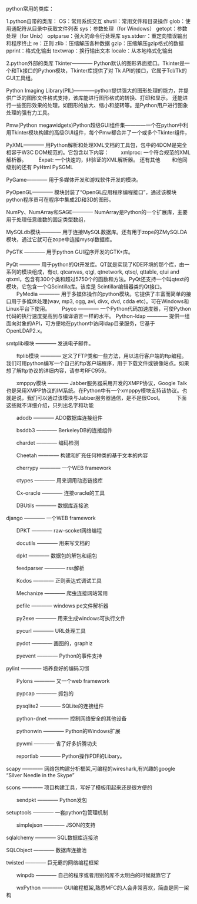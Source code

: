 python常用的类库：

1.python自带的类库：
OS：常用系统交互
shutil：常用文件和目录操作
glob：使用通配符从目录中获取文件列表
sys：参数处理（for Windows）
getopt：参数处理（for Unix）
optparse：强大的命令行处理库
sys.stderr：重定向错误输出和程序终止
re：正则
zlib：压缩解压各种数据
gzip：压缩解压gzip格式的数据
pprint：格式化输出
textwrap：换行输出文本
locale：从本地格式化输出

2.python外部的类库
Tkinter———— Python默认的图形界面接口。Tkinter是一个和Tk接口的Python模块，Tkinter库提供了对 Tk API的接口，它属于Tcl/Tk的GUI工具组。

Python Imaging Library(PIL)————python提供强大的图形处理的能力，并提供广泛的图形文件格式支持，该库能进行图形格式的转换、打印和显示。
还能进行一些图形效果的处理，如图形的放大、缩小和旋转等。是Python用户进行图象处理的强有力工具。

Pmw(Python megawidgets)Python超级GUI组件集————一个在python中利用Tkinter模块构建的高级GUI组件，每个Pmw都合并了一个或多个Tkinter组件，

PyXML———— 用Python解析和处理XML文档的工具包，包中的4DOM是完全相容于W3C DOM规范的。它包含以下内容：
　　xmlproc: 一个符合规范的XML解析器。
　　Expat: 一个快速的，非验证的XML解析器。 还有其他
　　和他同级别的还有 PyHtml PySGML
  
PyGame———— 用于多媒体开发和游戏软件开发的模块。

PyOpenGL———— 模块封装了“OpenGL应用程序编程接口”，通过该模块python程序员可在程序中集成2D和3D的图形。

NumPy、NumArray和SAGE———— NumArray是Python的一个扩展库，主要用于处理任意维数的固定类型数组，

MySQLdb模块———— 用于连接MySQL数据库。还有用于zope的ZMySQLDA模块，通过它就可在zope中连接mysql数据库。

PyGTK ———— 用于python GUI程序开发的GTK+库。

PyQt ———— 用于python的Qt开发库。QT就是实现了KDE环境的那个库，由一系列的模块组成，有qt, qtcanvas, qtgl, qtnetwork, qtsql, qttable, qtui and qtxml，包含有300个类和超过5750个的函数和方法。PyQt还支持一个叫qtext的模块，它包含一个QScintilla库。该库是 Scintillar编辑器类的Qt接口。
　　PyMedia ———— 用于多媒体操作的python模块。它提供了丰富而简单的接口用于多媒体处理(wav, mp3, ogg, avi, divx, dvd, cdda etc)。可在Windows和Linux平台下使用。
　　Psyco ———— 一个Python代码加速度器，可使Python代码的执行速度提高到与编译语言一样的水平。
Python-ldap ———— 提供一组面向对象的API，可方便地在python中访问ldap目录服务，它基于OpenLDAP2.x。

smtplib模块 ———— 发送电子邮件。

　　ftplib模块 ———— 定义了FTP类和一些方法，用以进行客户端的ftp编程。我们可用python编写一个自己的ftp客户端程序，用于下载文件或镜像站点。如果想了解ftp协议的详细内容，请参考RFC959。
  
　　xmpppy模块 ———— Jabber服务器采用开发的XMPP协议，Google Talk也是采用XMPP协议的IM系统。在Python中有一个xmpppy模块支持该协议。也就是说，我们可以通过该模块与Jabber服务器通信，是不是很Cool。
　　
  下面这些就不详细介绍，只列出名字和功能
  
　　adodb ———— ADO数据库连接组件
  
　　bsddb3 ———— BerkeleyDB的连接组件
  
　　chardet ———— 编码检测
  
　　Cheetah ———— 构建和扩充任何种类的基于文本的内容
  
　　cherrypy ———— 一个WEB framework
  
　　ctypes ———— 用来调用动态链接库
  
　　Cx-oracle ———— 连接oracle的工具
  
　　DBUtils ———— 数据库连接池
  
django ———— 一个WEB framework

　　DPKT ———— raw-scoket网络编程
  
　　docutils ———— 用来写文档的
  
　　dpkt ———— 数据包的解包和组包
  
　　feedparser ———— rss解析
  
　　Kodos ———— 正则表达式调试工具
  
　　Mechanize ———— 爬虫连接网站常用
  
　　pefile ———— windows pe文件解析器
  
　　py2exe ———— 用来生成windows可执行文件
  
　　pycurl ———— URL处理工具
  
　　pydot ———— 画图的，graphiz
  
　　pyevent ———— Python的事件支持
  
pylint ———— 培养良好的编码习惯

　　Pylons ———— 又一个web framework
  
　　pypcap ———— 抓包的
  
　　pysqlite2 ———— SQLite的连接组件
  
　　python-dnet ———— 控制网络安全的其他设备
  
　　pythonwin ———— Python的Windows扩展
  
　　pywmi ———— 省了好多折腾功夫
  
　　reportlab ———— Python操作PDF的Libary。
  
scapy ———— 网络包构建分析框架,可编程的wireshark,有兴趣的google “Silver Needle in the Skype”

   scons ———— 项目构建工具，写好了模板用起来还是很方便的
   
　　sendpkt ———— Python发包
  
setuptools ———— 一套python包管理机制

　　simplejson ———— JSON的支持
  
sqlalchemy ———— SQL数据库连接池

SQLObject ———— 数据库连接池

twisted ———— 巨无霸的网络编程框架

　　winpdb ———— 自己的程序或者用别的库不太明白的时候就靠它了
  
　　wxPython ———— GUI编程框架,熟悉MFC的人会非常喜欢，简直是同一架构
